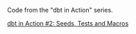 Code from the "dbt in Action" series.

[dbt in Action #2: Seeds, Tests and Macros](https://pipeline2insights.substack.com/p/dbt-in-action-2-seeds-tests-and-macros)
